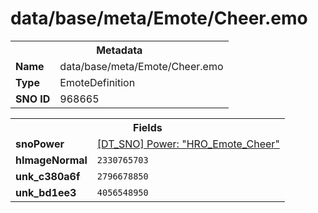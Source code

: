 <h1>data/base/meta/Emote/Cheer.emo</h1><table><tr><th colspan="100%">Metadata</th></tr><tr><td><b>Name</b></td><td>data/base/meta/Emote/Cheer.emo</td></tr><tr><td><b>Type</b></td><td>EmoteDefinition</td></tr><tr><td><b>SNO ID</b></td><td>968665</td></tr></table>

<table><tr><th colspan="100%">Fields</th></tr><tr><td><b>snoPower</b></td><td><a href="..\Power\HRO_Emote_Cheer.pow">[DT_SNO] Power: "HRO_Emote_Cheer"</a></td></tr><tr><td><b>hImageNormal</b></td><td><code>2330765703</code></td></tr><tr><td><b>unk_c380a6f</b></td><td><code>2796678850</code></td></tr><tr><td><b>unk_bd1ee3</b></td><td><code>4056548950</code></td></tr></table>

